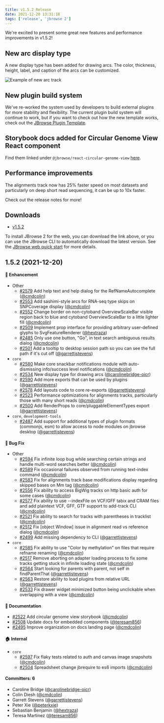 ```yaml
---
title: v1.5.2 Release
date: 2021-12-20 13:31:18
tags: ['release', 'jbrowse 2']
---
```


We're excited to present some great new features and performance improvements in
v1.5.2!

## New arc display type

A new display type has been added for drawing arcs. The color, thickness,
height, label, and caption of the arcs can be customized.

![Example of new arc track](https://user-images.githubusercontent.com/83305007/146266347-52edde29-b368-454a-8e2f-dc6396789dae.png)

## New plugin build system

We've re-worked the system used by developers to build external plugins for more
stability and flexibility. The current plugin build system will continue to
work, but if you want to check out how the new template works, check out the
[JBrowse Plugin Template](https://github.com/GMOD/jbrowse-plugin-template).

## Storybook docs added for Circular Genome View React component

Find them linked under `@jbrowse/react-circular-genome-view`
[here](https://jbrowse.org/jb2/download/#embedded-components).

## Performance improvements

The alignments track now has 25% faster speed on most datasets and particularly
on deep short read sequencing, it can be up to 10x faster.

Check out the release notes for more!

## Downloads

- [v1.5.2](https://github.com/GMOD/jbrowse-components/releases/tag/v1.5.2)

To install JBrowse 2 for the web, you can download the link above, or you can
use the JBrowse CLI to automatically download the latest version. See the
[JBrowse web quick start](https://jbrowse.org/jb2/docs/quickstart_web) for more
details.

## 1.5.2 (2021-12-20)

#### :rocket: Enhancement

- Other
  - [#2579](https://github.com/GMOD/jbrowse-components/pull/2579) Add help text
    and help dialog for the RefNameAutocomplete
    ([@cmdcolin](https://github.com/cmdcolin))
  - [#2553](https://github.com/GMOD/jbrowse-components/pull/2553) Add
    sashimi-style arcs for RNA-seq type skips on SNPCoverage display
    ([@cmdcolin](https://github.com/cmdcolin))
  - [#2552](https://github.com/GMOD/jbrowse-components/pull/2552) Change border
    on non-cytoband OverviewScaleBar visible region back to blue and cytoband
    OverviewScaleBar to a little lighter fill
    ([@cmdcolin](https://github.com/cmdcolin))
  - [#2509](https://github.com/GMOD/jbrowse-components/pull/2509) Implement prop
    interface for providing arbitrary user-defined glyphs to SvgFeatureRenderer
    ([@hextraza](https://github.com/hextraza))
  - [#2485](https://github.com/GMOD/jbrowse-components/pull/2485) Only use one
    button, "Go", in text search ambiguous results dialog
    ([@cmdcolin](https://github.com/cmdcolin))
  - [#2501](https://github.com/GMOD/jbrowse-components/pull/2501) Add a tooltip
    to desktop session path so you can see the full path if it's cut off
    ([@garrettjstevens](https://github.com/garrettjstevens))
- `core`
  - [#2580](https://github.com/GMOD/jbrowse-components/pull/2580) Make core
    snackbar notifications module with auto-dismissing info/success level
    notifications ([@cmdcolin](https://github.com/cmdcolin))
  - [#2534](https://github.com/GMOD/jbrowse-components/pull/2534) New display
    type for drawing arcs
    ([@carolinebridge-oicr](https://github.com/carolinebridge-oicr))
  - [#2590](https://github.com/GMOD/jbrowse-components/pull/2590) Add more
    exports that can be used by plugins
    ([@garrettjstevens](https://github.com/garrettjstevens))
  - [#2578](https://github.com/GMOD/jbrowse-components/pull/2578) Add layouts
    code to core re-exports
    ([@garrettjstevens](https://github.com/garrettjstevens))
  - [#2523](https://github.com/GMOD/jbrowse-components/pull/2523) Performance
    optimizations for alignments tracks, particularly those with many short
    reads ([@cmdcolin](https://github.com/cmdcolin))
  - [#2500](https://github.com/GMOD/jbrowse-components/pull/2500) Add
    RenderProps to core/pluggableElementTypes export
    ([@garrettjstevens](https://github.com/garrettjstevens))
- `core`, `development-tools`
  - [#2487](https://github.com/GMOD/jbrowse-components/pull/2487) Add support
    for additional types of plugin formats (commonjs, esm) to allow access to
    node modules on jbrowse desktop
    ([@garrettjstevens](https://github.com/garrettjstevens))

#### :bug: Bug Fix

- Other
  - [#2594](https://github.com/GMOD/jbrowse-components/pull/2594) Fix infinite
    loop bug while searching certain strings and handle multi-word searches
    better ([@cmdcolin](https://github.com/cmdcolin))
  - [#2589](https://github.com/GMOD/jbrowse-components/pull/2589) Fix occasional
    failures observed from running text-index command
    ([@cmdcolin](https://github.com/cmdcolin))
  - [#2583](https://github.com/GMOD/jbrowse-components/pull/2583) Fix for
    alignments track base modifications display regarding skipped bases on Mm
    tag ([@cmdcolin](https://github.com/cmdcolin))
  - [#2556](https://github.com/GMOD/jbrowse-components/pull/2556) Fix ability to
    access BigWig tracks on http basic auth for some cases
    ([@cmdcolin](https://github.com/cmdcolin))
  - [#2577](https://github.com/GMOD/jbrowse-components/pull/2577) Fix ability to
    use --indexFile on VCF/GFF tabix and CRAM files and add plaintext VCF, GFF,
    GTF support to add-track CLI ([@cmdcolin](https://github.com/cmdcolin))
  - [#2521](https://github.com/GMOD/jbrowse-components/pull/2521) Fix ability to
    search for tracks with parentheses in tracklist
    ([@cmdcolin](https://github.com/cmdcolin))
  - [#2512](https://github.com/GMOD/jbrowse-components/pull/2512) Fix [object
    Window] issue in alignment read vs reference dialog
    ([@cmdcolin](https://github.com/cmdcolin))
  - [#2499](https://github.com/GMOD/jbrowse-components/pull/2499) Add missing
    dependency to CLI ([@garrettjstevens](https://github.com/garrettjstevens))
- `core`
  - [#2585](https://github.com/GMOD/jbrowse-components/pull/2585) Fix ability to
    use "Color by methylation" on files that require refname renaming
    ([@cmdcolin](https://github.com/cmdcolin))
  - [#2517](https://github.com/GMOD/jbrowse-components/pull/2517) Remove
    aborting on adapter loading process to fix some tracks getting stuck in
    infinite loading state ([@cmdcolin](https://github.com/cmdcolin))
  - [#2564](https://github.com/GMOD/jbrowse-components/pull/2564) Start looking
    for parents with parent, not self in findParentThat
    ([@garrettjstevens](https://github.com/garrettjstevens))
  - [#2563](https://github.com/GMOD/jbrowse-components/pull/2563) Restore
    ability to load plugins from relative URL
    ([@garrettjstevens](https://github.com/garrettjstevens))
  - [#2533](https://github.com/GMOD/jbrowse-components/pull/2533) Fix drawer
    widget minimized button being unclickable when overlapping with a view
    ([@cmdcolin](https://github.com/cmdcolin))

#### :memo: Documentation

- [#2522](https://github.com/GMOD/jbrowse-components/pull/2522) Add circular
  genome view storybook ([@cmdcolin](https://github.com/cmdcolin))
- [#2508](https://github.com/GMOD/jbrowse-components/pull/2508) Update docs for
  embedded components ([@teresam856](https://github.com/teresam856))
- [#2495](https://github.com/GMOD/jbrowse-components/pull/2495) Improve
  organization on docs landing page ([@cmdcolin](https://github.com/cmdcolin))

#### :house: Internal

- `core`
  - [#2597](https://github.com/GMOD/jbrowse-components/pull/2597) Fix flaky
    tests related to auth and canvas image snapshots
    ([@cmdcolin](https://github.com/cmdcolin))
  - [#2504](https://github.com/GMOD/jbrowse-components/pull/2504) Spreadsheet
    change jbrequire to es6 imports ([@cmdcolin](https://github.com/cmdcolin))

#### Committers: 6

- Caroline Bridge
  ([@carolinebridge-oicr](https://github.com/carolinebridge-oicr))
- Colin Diesh ([@cmdcolin](https://github.com/cmdcolin))
- Garrett Stevens ([@garrettjstevens](https://github.com/garrettjstevens))
- Peter Xie ([@peterkxie](https://github.com/peterkxie))
- Sebastian Benjamin ([@hextraza](https://github.com/hextraza))
- Teresa Martinez ([@teresam856](https://github.com/teresam856))
